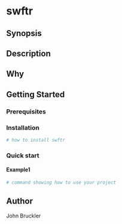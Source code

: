 # swftr

## Synopsis

<!-- Enter a synopsis -->

## Description

<!-- Enter a description -->

## Why

<!-- Short reason you created the project -->

## Getting Started

### Prerequisites

<!-- list any prerequisites -->

### Installation

```powershell
# how to install swftr

```

### Quick start

#### Example1

```powershell
# command showing how to use your project

```

## Author

John Bruckler

